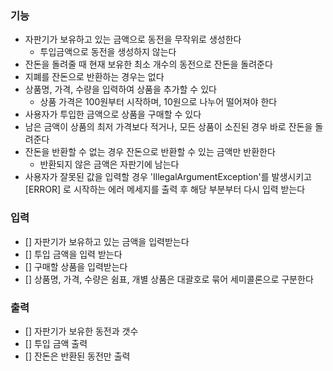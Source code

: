 ### 기능
- 자판기가 보유하고 있는 금액으로 동전을 무작위로 생성한다
  - 투입금액으로 동전을 생성하지 않는다
- 잔돈을 돌려줄 때 현재 보유한 최소 개수의 동전으로 잔돈을 돌려준다
- 지폐를 잔돈으로 반환하는 경우는 없다
- 상품명, 가격, 수량을 입력하여 상품을 추가할 수 있다
  - 상품 가격은 100원부터 시작하며, 10원으로 나누어 떨어져야 한다
- 사용자가 투입한 금액으로 상품을 구매할 수 있다
- 남은 금액이 상품의 최저 가격보다 적거나, 모든 상품이 소진된 경우 바로 잔돈을 돌려준다
- 잔돈을 반환할 수 없는 경우 잔돈으로 반환할 수 있는 금액만 반환한다
  - 반환되지 않은 금액은 자판기에 남는다
- 사용자가 잘못된 값을 입력할 경우 'IllegalArgumentException'를 발생시키고
  [ERROR] 로 시작하는 에러 메세지를 출력 후 해당 부분부터 다시 입력 받는다


### 입력
- [] 자판기가 보유하고 있는 금액을 입력받는다
- [] 투입 금액을 입력 받는다
- [] 구매할 상품을 입력받는다
- [] 상품명, 가격, 수량은 쉼표, 개별 상품은 대괄호로 묶어 세미콜론으로 구분한다

### 출력
- [] 자판기가 보유한 동전과 갯수
- [] 투입 금액 출력
- [] 잔돈은 반환된 동전만 출력

